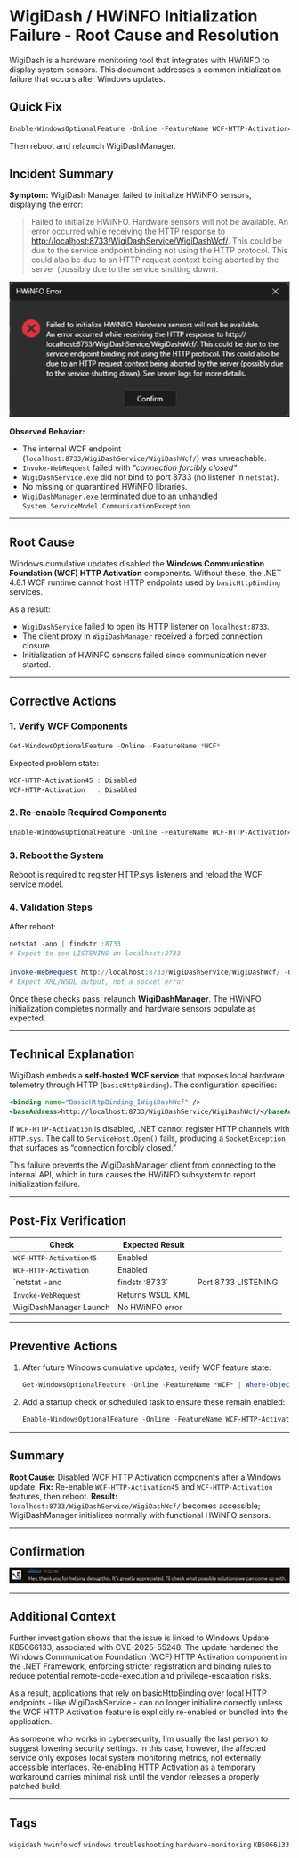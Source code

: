 # WigiDash / HWiNFO Initialization Failure - Root Cause and Resolution

WigiDash is a hardware monitoring tool that integrates with HWiNFO to display system sensors. This document addresses a common initialization failure that occurs after Windows updates.

## Quick Fix

```powershell
Enable-WindowsOptionalFeature -Online -FeatureName WCF-HTTP-Activation45,WCF-HTTP-Activation -All
```

Then reboot and relaunch WigiDashManager.

## Incident Summary

**Symptom:**
WigiDash Manager failed to initialize HWiNFO sensors, displaying the error:

> Failed to initialize HWiNFO. Hardware sensors will not be available.
> An error occurred while receiving the HTTP response to [http://localhost:8733/WigiDashService/WigiDashWcf/](http://localhost:8733/WigiDashService/WigiDashWcf/). This could be due to the service endpoint binding not using the HTTP protocol. This could also be due to an HTTP request context being aborted by the server (possibly due to the service shutting down).

![WigiDash Error Screenshot](images/2025-10-15.png)

**Observed Behavior:**

* The internal WCF endpoint (`localhost:8733/WigiDashService/WigiDashWcf/`) was unreachable.
* `Invoke-WebRequest` failed with *"connection forcibly closed"*.
* `WigiDashService.exe` did not bind to port 8733 (no listener in `netstat`).
* No missing or quarantined HWiNFO libraries.
* `WigiDashManager.exe` terminated due to an unhandled `System.ServiceModel.CommunicationException`.

---

## Root Cause

Windows cumulative updates disabled the **Windows Communication Foundation (WCF) HTTP Activation** components.
Without these, the .NET 4.8.1 WCF runtime cannot host HTTP endpoints used by `basicHttpBinding` services.

As a result:

* `WigiDashService` failed to open its HTTP listener on `localhost:8733`.
* The client proxy in `WigiDashManager` received a forced connection closure.
* Initialization of HWiNFO sensors failed since communication never started.

---

## Corrective Actions

### 1. Verify WCF Components

```powershell
Get-WindowsOptionalFeature -Online -FeatureName *WCF*
```

Expected problem state:

```powershell
WCF-HTTP-Activation45 : Disabled
WCF-HTTP-Activation   : Disabled
```

### 2. Re-enable Required Components

```powershell
Enable-WindowsOptionalFeature -Online -FeatureName WCF-HTTP-Activation45,WCF-HTTP-Activation -All
```

### 3. Reboot the System

Reboot is required to register HTTP.sys listeners and reload the WCF service model.

### 4. Validation Steps

After reboot:

```powershell
netstat -ano | findstr :8733
# Expect to see LISTENING on localhost:8733

Invoke-WebRequest http://localhost:8733/WigiDashService/WigiDashWcf/ -UseBasicParsing
# Expect XML/WSDL output, not a socket error
```

Once these checks pass, relaunch **WigiDashManager**. The HWiNFO initialization completes normally and hardware sensors populate as expected.

---

## Technical Explanation

WigiDash embeds a **self-hosted WCF service** that exposes local hardware telemetry through HTTP (`basicHttpBinding`). The configuration specifies:

```xml
<binding name="BasicHttpBinding_IWigiDashWcf" />
<baseAddress>http://localhost:8733/WigiDashService/WigiDashWcf/</baseAddress>
```

If `WCF-HTTP-Activation` is disabled, .NET cannot register HTTP channels with `HTTP.sys`. The call to `ServiceHost.Open()` fails, producing a `SocketException` that surfaces as “connection forcibly closed.”

This failure prevents the WigiDashManager client from connecting to the internal API, which in turn causes the HWiNFO subsystem to report initialization failure.

---

## Post-Fix Verification

| Check                   | Expected Result  |                     |
| ----------------------- | ---------------- | ------------------- |
| `WCF-HTTP-Activation45` | Enabled          |                     |
| `WCF-HTTP-Activation`   | Enabled          |                     |
| `netstat -ano           | findstr :8733`   | Port 8733 LISTENING |
| `Invoke-WebRequest`     | Returns WSDL XML |                     |
| WigiDashManager Launch  | No HWiNFO error  |                     |

---

## Preventive Actions

1. After future Windows cumulative updates, verify WCF feature state:

   ```powershell
   Get-WindowsOptionalFeature -Online -FeatureName *WCF* | Where-Object {$_.State -eq 'Disabled'}
   ```

2. Add a startup check or scheduled task to ensure these remain enabled:

   ```powershell
   Enable-WindowsOptionalFeature -Online -FeatureName WCF-HTTP-Activation45,WCF-HTTP-Activation -All -NoRestart
   ```

---

## Summary

**Root Cause:** Disabled WCF HTTP Activation components after a Windows update.
**Fix:** Re-enable `WCF-HTTP-Activation45` and `WCF-HTTP-Activation` features, then reboot.
**Result:** `localhost:8733/WigiDashService/WigiDashWcf/` becomes accessible; WigiDashManager initializes normally with functional HWiNFO sensors.

---

## Confirmation

![Dev Message](images/2025-10-15(1).png)

---

## Additional Context

Further investigation shows that the issue is linked to Windows Update KB5066133, associated with CVE-2025-55248. The update hardened the Windows Communication Foundation (WCF) HTTP Activation component in the .NET Framework, enforcing stricter registration and binding rules to reduce potential remote-code-execution and privilege-escalation risks.

As a result, applications that rely on basicHttpBinding over local HTTP endpoints - like WigiDashService - can no longer initialize correctly unless the WCF HTTP Activation feature is explicitly re-enabled or bundled into the application.

As someone who works in cybersecurity, I’m usually the last person to suggest lowering security settings. In this case, however, the affected service only exposes local system monitoring metrics, not externally accessible interfaces. Re-enabling HTTP Activation as a temporary workaround carries minimal risk until the vendor releases a properly patched build.

---

## Tags

`wigidash` `hwinfo` `wcf` `windows` `troubleshooting` `hardware-monitoring` `KB5066133`
